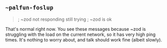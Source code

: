 ## `~palfun-foslup`
>; ~zod not responding still trying
>; ~zod is ok

That's normal right now. You see these messages because ~zod is struggling with the load on the current network, so it has very high ping times. It's nothing to worry about, and talk should work fine (albeit slowly).
